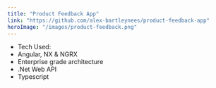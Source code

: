```yaml
---
title: "Product Feedback App"
link: "https://github.com/alex-bartleynees/product-feedback-app"
heroImage: "/images/product-feedback.png"
---
```


- Tech Used:
  <li>Angular, NX & NGRX</li>
  <li>Enterprise grade architecture</li>
  <li>.Net Web API</li>
  <li>Typescript</li>
